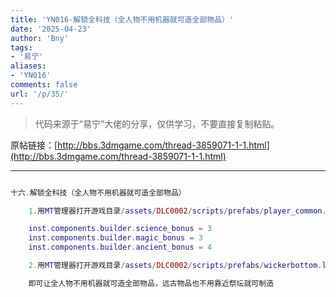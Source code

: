 ```yaml
---
title: 'YN016-解锁全科技（全人物不用机器就可造全部物品）'
date: '2025-04-23'
author: 'Bny'
tags:
- '易宁'
aliases:
- 'YN016'
comments: false
url: '/p/35/'
---
```


> 代码来源于“易宁”大佬的分享，仅供学习，不要直接复制粘贴。

原帖链接：[http://bbs.3dmgame.com/thread-3859071-1-1.html](http://bbs.3dmgame.com/thread-3859071-1-1.html)

---

```lua  

十六.解锁全科技（全人物不用机器就可造全部物品）

	1.用MT管理器打开游戏目录/assets/DLC0002/scripts/prefabs/player_common.lua文件，在inst:AddComponent("builder")下一行插入以下内容：

	inst.components.builder.science_bonus = 3
	inst.components.builder.magic_bonus = 3
	inst.components.builder.ancient_bonus = 4

	2.用MT管理器打开游戏目录/assets/DLC0002/scripts/prefabs/wickerbottom.lua文件，将inst.components.builder.science_bonus = 1替换为--inst.components.builder.science_bonus = 1

	即可让全人物不用机器就可造全部物品，远古物品也不用靠近祭坛就可制造

```  


